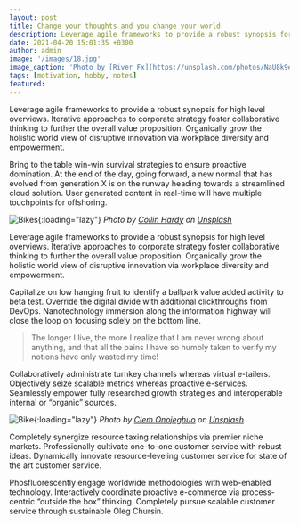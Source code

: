 ```yaml
---
layout: post
title: Change your thoughts and you change your world
description: Leverage agile frameworks to provide a robust synopsis for high level overviews. Iterative approaches to corporate strategy foster collaborative thinking to further the overall value proposition.
date: 2021-04-20 15:01:35 +0300
author: admin
image: '/images/18.jpg'
image_caption: 'Photo by [River Fx](https://unsplash.com/photos/NaU8k9emQMI) on [Unsplash](https://unsplash.com/)'
tags: [motivation, hobby, notes]
featured:
---
```

Leverage agile frameworks to provide a robust synopsis for high level overviews. Iterative approaches to corporate strategy foster collaborative thinking to further the overall value proposition. Organically grow the holistic world view of disruptive innovation via workplace diversity and empowerment.

Bring to the table win-win survival strategies to ensure proactive domination. At the end of the day, going forward, a new normal that has evolved from generation X is on the runway heading towards a streamlined cloud solution. User generated content in real-time will have multiple touchpoints for offshoring.

![Bikes]({{site.baseurl}}/images/18-1.jpg){:loading="lazy"}
*Photo by [Collin Hardy](https://unsplash.com/photos/aELVjL1a5Zw) on [Unsplash](https://unsplash.com/)*

Leverage agile frameworks to provide a robust synopsis for high level overviews. Iterative approaches to corporate strategy foster collaborative thinking to further the overall value proposition. Organically grow the holistic world view of disruptive innovation via workplace diversity and empowerment.

Capitalize on low hanging fruit to identify a ballpark value added activity to beta test. Override the digital divide with additional clickthroughs from DevOps. Nanotechnology immersion along the information highway will close the loop on focusing solely on the bottom line.

> The longer I live, the more I realize that I am never wrong about anything, and that all the pains I have so humbly taken to verify my notions have only wasted my time!

Collaboratively administrate turnkey channels whereas virtual e-tailers. Objectively seize scalable metrics whereas proactive e-services. Seamlessly empower fully researched growth strategies and interoperable internal or “organic” sources.

![Bike]({{site.baseurl}}/images/18-2.jpg){:loading="lazy"}
*Photo by [Clem Onojeghuo](https://unsplash.com/photos/G-HxYbCf4x4) on [Unsplash](https://unsplash.com/)*

Completely synergize resource taxing relationships via premier niche markets. Professionally cultivate one-to-one customer service with robust ideas. Dynamically innovate resource-leveling customer service for state of the art customer service.

Phosfluorescently engage worldwide methodologies with web-enabled technology. Interactively coordinate proactive e-commerce via process-centric “outside the box” thinking. Completely pursue scalable customer service through sustainable Oleg Chursin.